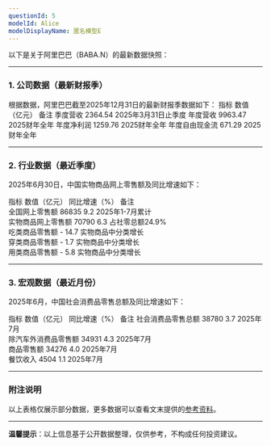 ```yaml
---
questionId: 5
modelId: Alice
modelDisplayName: 匿名模型E
---
```

以下是关于阿里巴巴（BABA.N）的最新数据快照：

-- -

### **1. 公司数据（最新财报季）**

根据数据，阿里巴巴截至2025年12月31日的最新财报季数据如下：
指标          	      数值（亿元）   	 备注	
季度营收	          2364.54	              2025年3月31日止季度	
年度营收	           9963.47	           2025财年全年	
年度净利润	       1259.76	           2025财年全年	
年度自由现金流	671.29	               2025财年全年

-- -

### **2. 行业数据（最近季度）**

2025年6月30日，中国实物商品网上零售额及同比增速如下：

指标                         	数值（亿元）        同比增速（%）	      备注	
全国网上零售额	         86835	                   9.2	                  2025年1-7月累计	
实物商品网上零售额	 70790	                   6.3	                   占社零总额24.9%	
吃类商品零售额	           -	                      14.7	                    实物商品中分类增长	
穿类商品零售额	           -	                       1.7	                     实物商品中分类增长	
用类商品零售额	           -	                        5.8	                       实物商品中分类增长

-- -

### **3. 宏观数据（最近月份）**

2025年6月，中国社会消费品零售总额及同比增速如下：

指标	                                   数值（亿元）	        同比增速（%）	         备注	
社会消费品零售总额	         38780                      	3.7	                 2025年7月	
除汽车外消费品零售额	     34931	                        4.3	                 2025年7月	
商品零售额	                         34276	                        4.0	                 2025年7月	
餐饮收入	                              4504	                        1.1	                 2025年7月
-- -

### **附注说明**
以上表格仅展示部分数据，更多数据可以查看文末提供的[参考资料](#)。

-- -

**温馨提示**：以上信息基于公开数据整理，仅供参考，不构成任何投资建议。